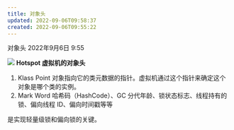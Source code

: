 ```yaml
---
title: 对象头
updated: 2022-09-06T09:58:37
created: 2022-09-06T09:55:22
---
```


对象头
2022年9月6日
9:55

![](C:\Users\82609\AppData\Local\Temp\Java\pandoc/media/image1.png)
**Hotspot 虚拟机的对象头**
1.  Klass Point
对象指向它的类元数据的指针。虚拟机通过这个指针来确定这个对象是哪个类的实例。
1.  Mark Word
哈希码（HashCode）、GC 分代年龄、锁状态标志、线程持有的锁、偏向线程 ID、偏向时间戳等等

是实现轻量级锁和偏向锁的关键。
